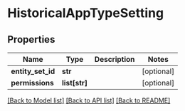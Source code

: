# HistoricalAppTypeSetting

## Properties
Name | Type | Description | Notes
------------ | ------------- | ------------- | -------------
**entity_set_id** | **str** |  | [optional] 
**permissions** | **list[str]** |  | [optional] 

[[Back to Model list]](../README.md#documentation-for-models) [[Back to API list]](../README.md#documentation-for-api-endpoints) [[Back to README]](../README.md)


